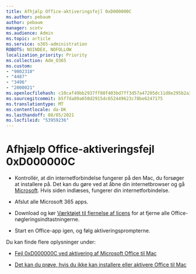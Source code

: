 ```yaml
---
title: Afhjælp Office-aktiveringsfejl 0xD000000C
ms.author: pebaum
author: pebaum
manager: scotv
ms.audience: Admin
ms.topic: article
ms.service: o365-administration
ROBOTS: NOINDEX, NOFOLLOW
localization_priority: Priority
ms.collection: Adm_O365
ms.custom:
- "9002310"
- "4487"
- "3496"
- "2000021"
ms.openlocfilehash: c10caf49bb2937ff80f403bd7ff3d57a47205dc11d8e295b2a34ddacf0eacfad
ms.sourcegitcommit: b5f7da89a650d2915dc652449623c78be6247175
ms.translationtype: MT
ms.contentlocale: da-DK
ms.lasthandoff: 08/05/2021
ms.locfileid: "53959236"
---
```

# <a name="resolve-office-activation-error-0xd000000c"></a>Afhjælp Office-aktiveringsfejl 0xD000000C

- Kontrollér, at din internetforbindelse fungerer på den Mac, du forsøger at installere på. Det kan du gøre ved at åbne din internetbrowser og gå [Microsoft](https://www.microsoft.com). Hvis siden indlæses, fungerer din internetforbindelse.

- Afslut alle Microsoft 365 apps.

- Download og kør [Værktøjet til fjernelse af licens](https://go.microsoft.com/fwlink/?linkid=849815) for at fjerne alle Office-nøgleringsindtastningerne.

- Start en Office-app igen, og følg aktiveringsprompterne.

Du kan finde flere oplysninger under:

- [Fejl 0xD000000C ved aktivering af Microsoft Office til Mac](https://support.office.com/article/error-0xd000000c-when-activating-office-for-mac-da865931-4658-4829-ba2d-8133390c6d25)

- [Det kan du prøve, hvis du ikke kan installere eller aktivere Office til Mac](https://support.office.com/article/what-to-try-if-you-can-t-install-or-activate-office-for-mac-5efba2b4-b1e6-4e5f-bf3c-6ab945d03dea)
